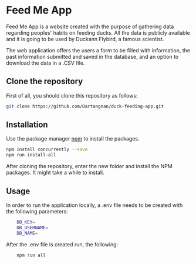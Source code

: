 # Feed Me App

Feed Me App is a website created with the purpose of gathering data regarding peoples' habits on feeding ducks.
All the data is publicly available and it is going to be used by Duckann Flybird, a famous scientist.

The web application offers the users a form to be filled with information, the past information submitted and saved in the database, and an option to download the data in a .CSV file.

## Clone the repository

First of all, you should clone this repository as follows:

```bash
git clone https://github.com/Dartangnan/duck-feeding-app.git
```

## Installation

Use the package manager [npm](https://www.npmjs.com/) to install the packages.

```bash
npm install concurrently --save
npm run install-all
```

After cloning the repository, enter the new folder and install the NPM packages. It might take a while to install.

## Usage

In order to run the application locally, a .env file needs to be created with the following parameters:

```bash
    DB_KEY=
    DB_USERNAME=
    DB_NAME=
```

After the .env file is created run, the following:

```bash
    npm run all
```
